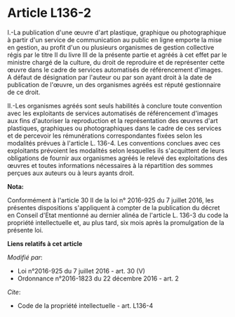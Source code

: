 # Article L136-2

I.-La publication d'une œuvre d'art plastique, graphique ou photographique à partir d'un service de communication au public
en ligne emporte la mise en gestion, au profit d'un ou plusieurs organismes de gestion collective régis par le titre II du
livre III de la présente partie et agréés à cet effet par le ministre chargé de la culture, du droit de reproduire et de
représenter cette œuvre dans le cadre de services automatisés de référencement d'images. A défaut de désignation par l'auteur
ou par son ayant droit à la date de publication de l'œuvre, un des organismes agréés est réputé  gestionnaire de ce droit. 

II.-Les organismes agréés sont seuls habilités  à conclure toute convention avec les exploitants de services automatisés de
référencement d'images aux fins d'autoriser la reproduction et la représentation des œuvres d'art plastiques, graphiques ou
photographiques dans le cadre de ces services et de percevoir les rémunérations correspondantes fixées selon les modalités
prévues à l'article L. 136-4. Les conventions conclues avec ces exploitants prévoient les modalités selon lesquelles ils
s'acquittent de leurs obligations de fournir aux organismes agréés  le relevé des exploitations des œuvres et toutes
informations nécessaires à la répartition des sommes perçues aux auteurs ou à leurs ayants droit.

**Nota:**

Conformément à l'article 30 II de la loi n° 2016-925 du 7 juillet 2016, les présentes dispositions s'appliquent à compter de
la publication du décret en Conseil d'Etat mentionné au dernier alinéa de l'article L. 136-3 du code la propriété
intellectuelle et, au plus tard, six mois après la promulgation de la présente loi.

**Liens relatifs à cet article**

_Modifié par_:

  - Loi n°2016-925 du 7 juillet 2016 - art. 30 (V)
  - Ordonnance n°2016-1823 du 22 décembre 2016 - art. 2

_Cite_:

  - Code de la propriété intellectuelle - art. L136-4
